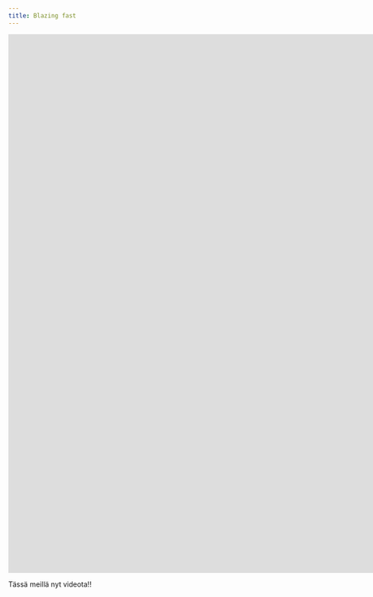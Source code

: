 ```yaml
---
title: Blazing fast
---
```

<iframe src="https://player.vimeo.com/video/259411563?title=0&byline=0&portrait=0" width="1920" height="1080" frameborder="0" allow="autoplay; fullscreen" allowfullscreen data-uk-responsive></iframe>

Tässä meillä nyt videota!!
